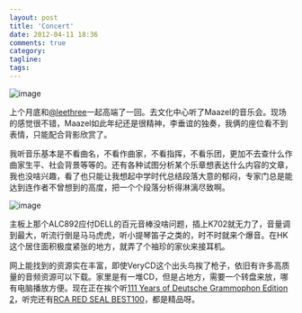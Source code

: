 ```yaml
---
layout: post
title: 'Concert'
date: 2012-04-11 18:36
comments: true
category: 
tagline: 
tags:
---
```

    

![image](http://qingpei.me/images/in_post/maazel_2012.jpg)

上个月底和[@leethree](http://leethree.me/)一起高端了一回。去文化中心听了Maazel的音乐会。现场的感觉很不错，Maazel如此年纪还是很精神，李垂谊的独奏，我俩的座位看不到表情，只能配合背影欣赏了。

我听音乐基本是不看曲名，不看作曲家，不看指挥，不看乐团，更加不去查什么作曲家生平、社会背景等等的。还有各种试图分析某个乐章想表达什么内容的文章，我也没啥兴趣，看了也只能让我想起中学时代总结段落大意的郁闷，专家门总是能达到连作者不曾想到的高度，把一个个段落分析得淋漓尽致啊。

![image](http://qingpei.me/images/in_post/hud-mx1.jpg)

主板上那个ALC892应付DELL的百元音棒没啥问题，插上K702就无力了，音量调到最大，听流行倒是马马虎虎，听小提琴笛子之类的，时不时就来个爆音。在HK这个居住面积极度紧张的地方，就弄了个袖珍的家伙来接耳机。

网上能找到的资源实在丰富，即使VeryCD这个出头鸟挨了枪子，依旧有许多高质量的音频资源可以下载。家里是有一堆CD，但是占地方，需要一个转盘来放，哪有电脑播放方便。现在正在挨个听[111 Years of Deutsche Grammophon Edition 2](http://www.verycd.com/topics/2862977/)，听完还有[RCA RED SEAL BEST100](http://www.verycd.com/topics/2827880/)，都是精品呀。